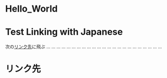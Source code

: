 # Hello_World

# Test Linking with Japanese
次の[リンク先](#リンク先)に飛ぶ
...
...
...
...
...
...
...
...
...
...
...
...
...
...
...
...
...
...
...
...
...
...
...


# リンク先
